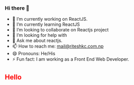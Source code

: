 ### Hi there 👋

- 🔭 I’m currently working on ReactJS.
- 🌱 I’m currently learning ReactJS
- 👯 I’m looking to collaborate on Reactjs project
- 🤔 I’m looking for help with 
- 💬 Ask me about reactjs.
- 📫 How to reach me: mail@riteshkc.com.np
- 😄 Pronouns: He/His
- ⚡ Fun fact: I am working as a Front End Web Developer.

<h2 style="color: red;">Hello</h2>
